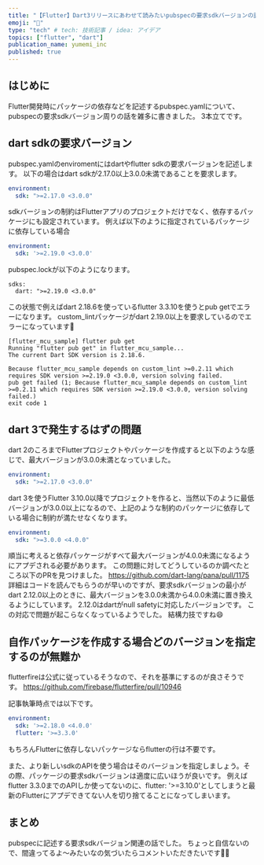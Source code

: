 ```yaml
---
title: "【Flutter】Dart3リリースにあわせて読みたいpubspecの要求sdkバージョンの話"
emoji: "🐙"
type: "tech" # tech: 技術記事 / idea: アイデア
topics: ["flutter", "dart"]
publication_name: yumemi_inc
published: true
---
```

## はじめに
Flutter開発時にパッケージの依存などを記述するpubspec.yamlについて、pubspecの要求sdkバージョン周りの話を雑多に書きました。
3本立てです。

## dart sdkの要求バージョン
pubspec.yamlのenviromentにはdartやflutter sdkの要求バージョンを記述します。
以下の場合はdart sdkが2.17.0以上3.0.0未満であることを要求します。
```yaml:pubspec.yaml
environment:
  sdk: ">=2.17.0 <3.0.0"
```

sdkバージョンの制約はFlutterアプリのプロジェクトだけでなく、依存するパッケージにも設定されています。
例えば以下のように指定されているパッケージに依存している場合
```yaml:pubspec.yaml
environment:
  sdk: '>=2.19.0 <3.0.0'
```
pubspec.lockが以下のようになります。
```pubspec.lock
sdks:
  dart: ">=2.19.0 <3.0.0"
```
この状態で例えばdart 2.18.6を使っているflutter 3.3.10を使うとpub getでエラーになります。
custom_lintパッケージがdart 2.19.0以上を要求しているのでエラーになっています👀
```
[flutter_mcu_sample] flutter pub get
Running "flutter pub get" in flutter_mcu_sample...              
The current Dart SDK version is 2.18.6.

Because flutter_mcu_sample depends on custom_lint >=0.2.11 which requires SDK version >=2.19.0 <3.0.0, version solving failed.
pub get failed (1; Because flutter_mcu_sample depends on custom_lint >=0.2.11 which requires SDK version >=2.19.0 <3.0.0, version solving failed.)
exit code 1
```

## dart 3で発生するはずの問題
dart 2のころまでFlutterプロジェクトやパッケージを作成すると以下のような感じで、最大バージョンが3.0.0未満となっていました。

```yaml:pubspec.yaml
environment:
  sdk: ">=2.17.0 <3.0.0"
```

dart 3を使うFlutter 3.10.0以降でプロジェクトを作ると、当然以下のように最低バージョンが3.0.0以上になるので、上記のような制約のパッケージに依存している場合に制約が満たせなくなります。
```yaml:pubspec.yaml
environment:
  sdk: ">=3.0.0 <4.0.0"
```

順当に考えると依存パッケージがすべて最大バージョンが4.0.0未満になるようにアプデされる必要があります。
この問題に対してどうしているのか調べたところ以下のPRを見つけました。
https://github.com/dart-lang/pana/pull/1175
詳細はコードを読んでもらうのが早いのですが、要求sdkバージョンの最小がdart 2.12.0以上のときに、最大バージョンを3.0.0未満から4.0.0未満に置き換えるようにしています。
2.12.0はdartがnull safetyに対応したバージョンです。
この対応で問題が起こらなくなっているようでした。
結構力技ですね😄

## 自作パッケージを作成する場合どのバージョンを指定するのが無難か
flutterfireは公式に従っているそうなので、それを基準にするのが良さそうです。
https://github.com/firebase/flutterfire/pull/10946

記事執筆時点では以下です。
```yaml:pubspec.yaml
environment:
  sdk: '>=2.18.0 <4.0.0'
  flutter: '>=3.3.0'
```
もちろんFlutterに依存しないパッケージならflutterの行は不要です。

また、より新しいsdkのAPIを使う場合はそのバージョンを指定しましょう。その際、パッケージの要求sdkバージョンは適度に広いほうが良いです。
例えばflutter 3.3.0までのAPIしか使ってないのに、flutter: '>=3.10.0'としてしまうと最新のFlutterにアプデできてない人を切り捨てることになってしまいます。

## まとめ
pubspecに記述する要求sdkバージョン関連の話でした。
ちょっと自信ないので、間違ってるよ〜みたいなの気づいたらコメントいただきたいです🙇‍♂️